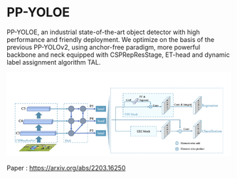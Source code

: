 
# PP-YOLOE

PP-YOLOE, an industrial
state-of-the-art object detector with high performance and
friendly deployment. We optimize on the basis of the previous PP-YOLOv2, using anchor-free paradigm, more powerful backbone and neck equipped with CSPRepResStage,
ET-head and dynamic label assignment algorithm TAL.

![YOLOE](https://github.com/Gaurav14cs17/YOLOE/blob/main/images/yoloe.png)



Paper : https://arxiv.org/abs/2203.16250

